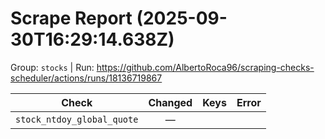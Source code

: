 # Scrape Report (2025-09-30T16:29:14.638Z)

Group: `stocks`  |  Run: https://github.com/AlbertoRoca96/scraping-checks-scheduler/actions/runs/18136719867

| Check | Changed | Keys | Error |
|---|:---:|:--|:--|
| `stock_ntdoy_global_quote` | — |  |  |
